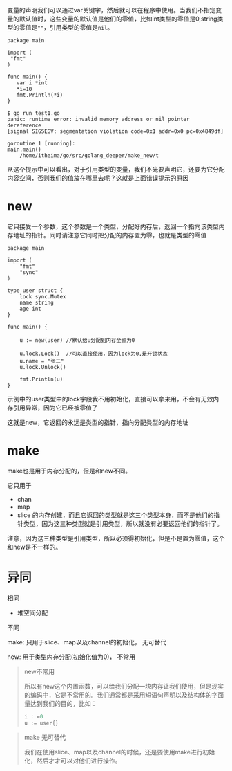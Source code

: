变量的声明我们可以通过var关键字，然后就可以在程序中使用。当我们不指定变量的默认值时，这些变量的默认值是他们的零值，比如int类型的零值是0,string类型的零值是`""`，引用类型的零值是`nil`。

```
package main

import (
 "fmt"
)

func main() {
   var i *int
   *i=10
   fmt.Println(*i)
}
```
```
$ go run test1.go 
panic: runtime error: invalid memory address or nil pointer dereference
[signal SIGSEGV: segmentation violation code=0x1 addr=0x0 pc=0x4849df]

goroutine 1 [running]:
main.main()
	/home/itheima/go/src/golang_deeper/make_new/t
```

从这个提示中可以看出，对于引用类型的变量，我们不光要声明它，还要为它分配内容空间，否则我们的值放在哪里去呢？这就是上面错误提示的原因

# new
​ 它只接受一个参数，这个参数是一个类型，分配好内存后，返回一个指向该类型内存地址的指针。同时请注意它同时把分配的内存置为零，也就是类型的零值
```
package main

import (
    "fmt"
    "sync"
)

type user struct {
    lock sync.Mutex
    name string
    age int
}

func main() {

    u := new(user) //默认给u分配到内存全部为0

    u.lock.Lock()  //可以直接使用，因为lock为0,是开锁状态
    u.name = "张三"
    u.lock.Unlock()

    fmt.Println(u)
}
```

示例中的user类型中的lock字段我不用初始化，直接可以拿来用，不会有无效内存引用异常，因为它已经被零值了

这就是new，它返回的永远是类型的指针，指向分配类型的内存地址

# make
make也是用于内存分配的，但是和new不同。

它只用于
- chan
- map
- slice
的内存创建，而且它返回的类型就是这三个类型本身，而不是他们的指针类型，因为这三种类型就是引用类型，所以就没有必要返回他们的指针了。

注意，因为这三种类型是引用类型，所以必须得初始化，但是不是置为零值，这个和new是不一样的。

# 异同
相同

- 堆空间分配

不同

make: 只用于slice、map以及channel的初始化， 无可替代

new: 用于类型内存分配(初始化值为0)， 不常用

> new不常用
> 
> 所以有new这个内置函数，可以给我们分配一块内存让我们使用，但是现实的编码中，它是不常用的。我们通常都是采用短语句声明以及结构体的字面量达到我们的目的，比如：
> 
> ```go
> i : =0
> u := user{}
> ```

> make 无可替代
> 
> 我们在使用slice、map以及channel的时候，还是要使用make进行初始化，然后才才可以对他们进行操作。

